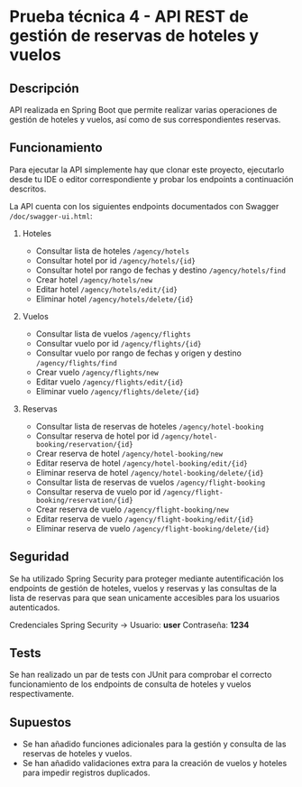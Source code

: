 # Prueba técnica 4 - API REST de gestión de reservas de hoteles y vuelos
## Descripción
API realizada en Spring Boot que permite realizar varias operaciones de gestión de hoteles y vuelos, así como de sus correspondientes reservas.
## Funcionamiento
Para ejecutar la API simplemente hay que clonar este proyecto, ejecutarlo desde tu IDE o editor correspondiente y probar los endpoints a continuación descritos.

La API cuenta con los siguientes endpoints documentados con Swagger `/doc/swagger-ui.html`:

1. Hoteles

    - Consultar lista de hoteles `/agency/hotels`
    - Consultar hotel por id `/agency/hotels/{id}`
    - Consultar hotel por rango de fechas y destino `/agency/hotels/find`
    - Crear hotel `/agency/hotels/new`
    - Editar hotel `/agency/hotels/edit/{id}`
    - Eliminar hotel `/agency/hotels/delete/{id}`
2. Vuelos

    - Consultar lista de vuelos `/agency/flights`
    - Consultar vuelo por id `/agency/flights/{id}`
    - Consultar vuelo por rango de fechas y origen y destino `/agency/flights/find`
    - Crear vuelo `/agency/flights/new`
    - Editar vuelo `/agency/flights/edit/{id}`
    - Eliminar vuelo `/agency/flights/delete/{id}`
3. Reservas

    - Consultar lista de reservas de hoteles `/agency/hotel-booking`
    - Consultar reserva de hotel por id `/agency/hotel-booking/reservation/{id}`
    - Crear reserva de hotel `/agency/hotel-booking/new`
    - Editar reserva de hotel `/agency/hotel-booking/edit/{id}`
    - Eliminar reserva de hotel `/agency/hotel-booking/delete/{id}`
    - Consultar lista de reservas de vuelos `/agency/flight-booking`
    - Consultar reserva de vuelo por id `/agency/flight-booking/reservation/{id}`
    - Crear reserva de vuelo `/agency/flight-booking/new`
    - Editar reserva de vuelo `/agency/flight-booking/edit/{id}`
    - Eliminar reserva de vuelo `/agency/flight-booking/delete/{id}`

## Seguridad
Se ha utilizado Spring Security para proteger mediante autentificación los endpoints de gestión de hoteles, vuelos y 
reservas y las consultas de la lista de reservas para que sean unicamente accesibles para los 
usuarios autenticados.

Credenciales Spring Security -> Usuario: **user** Contraseña: **1234**
## Tests
Se han realizado un par de tests con JUnit para comprobar el correcto funcionamiento de 
los endpoints de consulta de hoteles y vuelos respectivamente.
## Supuestos
- Se han añadido funciones adicionales para la gestión y consulta de las reservas de hoteles y vuelos.
- Se han añadido validaciones extra para la creación de vuelos y hoteles para impedir registros duplicados.

